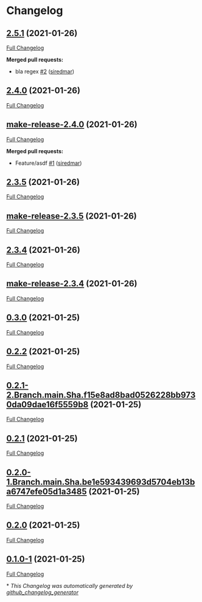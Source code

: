 # Changelog

## [2.5.1](https://github.com/ci4rail/release_test/tree/2.5.1) (2021-01-26)

[Full Changelog](https://github.com/ci4rail/release_test/compare/2.4.0...2.5.1)

**Merged pull requests:**

- bla regex [\#2](https://github.com/ci4rail/release_test/pull/2) ([siredmar](https://github.com/siredmar))

## [2.4.0](https://github.com/ci4rail/release_test/tree/2.4.0) (2021-01-26)

[Full Changelog](https://github.com/ci4rail/release_test/compare/make-release-2.4.0...2.4.0)

## [make-release-2.4.0](https://github.com/ci4rail/release_test/tree/make-release-2.4.0) (2021-01-26)

[Full Changelog](https://github.com/ci4rail/release_test/compare/2.3.5...make-release-2.4.0)

**Merged pull requests:**

- Feature/asdf [\#1](https://github.com/ci4rail/release_test/pull/1) ([siredmar](https://github.com/siredmar))

## [2.3.5](https://github.com/ci4rail/release_test/tree/2.3.5) (2021-01-26)

[Full Changelog](https://github.com/ci4rail/release_test/compare/make-release-2.3.5...2.3.5)

## [make-release-2.3.5](https://github.com/ci4rail/release_test/tree/make-release-2.3.5) (2021-01-26)

[Full Changelog](https://github.com/ci4rail/release_test/compare/2.3.4...make-release-2.3.5)

## [2.3.4](https://github.com/ci4rail/release_test/tree/2.3.4) (2021-01-26)

[Full Changelog](https://github.com/ci4rail/release_test/compare/make-release-2.3.4...2.3.4)

## [make-release-2.3.4](https://github.com/ci4rail/release_test/tree/make-release-2.3.4) (2021-01-26)

[Full Changelog](https://github.com/ci4rail/release_test/compare/0.3.0...make-release-2.3.4)

## [0.3.0](https://github.com/ci4rail/release_test/tree/0.3.0) (2021-01-25)

[Full Changelog](https://github.com/ci4rail/release_test/compare/0.2.2...0.3.0)

## [0.2.2](https://github.com/ci4rail/release_test/tree/0.2.2) (2021-01-25)

[Full Changelog](https://github.com/ci4rail/release_test/compare/0.2.1-2.Branch.main.Sha.f15e8ad8bad0526228bb9730da09dae16f5559b8...0.2.2)

## [0.2.1-2.Branch.main.Sha.f15e8ad8bad0526228bb9730da09dae16f5559b8](https://github.com/ci4rail/release_test/tree/0.2.1-2.Branch.main.Sha.f15e8ad8bad0526228bb9730da09dae16f5559b8) (2021-01-25)

[Full Changelog](https://github.com/ci4rail/release_test/compare/0.2.1...0.2.1-2.Branch.main.Sha.f15e8ad8bad0526228bb9730da09dae16f5559b8)

## [0.2.1](https://github.com/ci4rail/release_test/tree/0.2.1) (2021-01-25)

[Full Changelog](https://github.com/ci4rail/release_test/compare/0.2.0-1.Branch.main.Sha.be1e593439693d5704eb13ba6747efe05d1a3485...0.2.1)

## [0.2.0-1.Branch.main.Sha.be1e593439693d5704eb13ba6747efe05d1a3485](https://github.com/ci4rail/release_test/tree/0.2.0-1.Branch.main.Sha.be1e593439693d5704eb13ba6747efe05d1a3485) (2021-01-25)

[Full Changelog](https://github.com/ci4rail/release_test/compare/0.2.0...0.2.0-1.Branch.main.Sha.be1e593439693d5704eb13ba6747efe05d1a3485)

## [0.2.0](https://github.com/ci4rail/release_test/tree/0.2.0) (2021-01-25)

[Full Changelog](https://github.com/ci4rail/release_test/compare/0.1.0-1...0.2.0)

## [0.1.0-1](https://github.com/ci4rail/release_test/tree/0.1.0-1) (2021-01-25)

[Full Changelog](https://github.com/ci4rail/release_test/compare/e39d0d37791a1d1a55874acf41eee514802fcdd1...0.1.0-1)



\* *This Changelog was automatically generated by [github_changelog_generator](https://github.com/github-changelog-generator/github-changelog-generator)*
